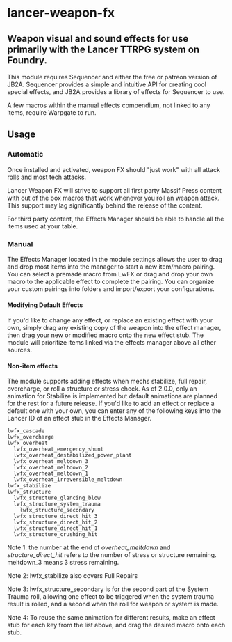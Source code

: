 # lancer-weapon-fx
## Weapon visual and sound effects for use primarily with the Lancer TTRPG system on Foundry.
This module requires Sequencer and either the free or patreon version of JB2A.  Sequencer provides a simple and intuitive API for creating cool special effects, and JB2A provides a library of effects for Sequencer to use.

A few macros within the manual effects compendium, not linked to any items, require Warpgate to run.

## Usage

### Automatic

Once installed and activated, weapon FX should "just work" with all attack rolls and most tech attacks.

Lancer Weapon FX will strive to support all first party Massif Press content with out of the box macros that work whenever you roll an weapon attack. This support may lag significantly behind the release of the content.

For third party content, the Effects Manager should be able to handle all the items used at your table.

### Manual

The Effects Manager located in the module settings allows the user to drag and drop most items into the  manager to start a new item/macro pairing.  You can select a premade macro from LwFX or drag and drop your own macro to the applicable effect to complete the pairing.  You can organize your custom pairings into folders and import/export your configurations.

#### Modifying Default Effects

If you'd like to change any effect, or replace an existing effect with your own, simply drag any existing copy of the weapon into the effect manager, then drag your new or modified macro onto the new effect stub.  The module will prioritize items linked via the effects manager above all other sources.

#### Non-item effects

The module supports adding effects when mechs stabilize, full repair, overcharge, or roll a structure or stress check.  As of 2.0.0, only an animation for Stabilize is implemented but default animations are planned for the rest for a future release.  If you'd like to add an effect or replace a default one with your own, you can enter any of the following keys into the Lancer ID of an effect stub in the Effects Manager.

```
lwfx_cascade
lwfx_overcharge
lwfx_overheat
  lwfx_overheat_emergency_shunt
  lwfx_overheat_destabilized_power_plant
  lwfx_overheat_meltdown_3
  lwfx_overheat_meltdown_2
  lwfx_overheat_meltdown_1
  lwfx_overheat_irreversible_meltdown
lwfx_stabilize
lwfx_structure
  lwfx_structure_glancing_blow
  lwfx_structure_system_trauma
    lwfx_structure_secondary
  lwfx_structure_direct_hit_3
  lwfx_structure_direct_hit_2
  lwfx_structure_direct_hit_1
  lwfx_structure_crushing_hit
```
Note 1: the number at the end of _overheat_meltdown_ and _structure_direct_hit_ refers to the number of stress or structure remaining.  meltdown_3 means 3 stress remaining.

Note 2: lwfx_stabilize also covers Full Repairs

Note 3: lwfx_structure_secondary is for the second part of the System Trauma roll, allowing one effect to be triggered when the system trauma result is rolled, and a second when the roll for weapon or system is made.

Note 4: To reuse the same animation for different results, make an effect stub for each key from the list above, and drag the desired macro onto each stub.
